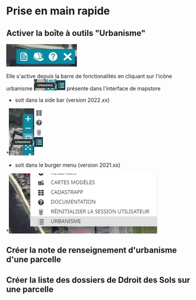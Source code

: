 # Prise en main rapide

## Activer la boîte à outils "Urbanisme"

![image info](./images/outils.jpg)

Elle s'active depuis la  barre de fonctionalités  en cliquant sur l'icône urbanisme ![image info](./images/picto.jpg) présente dans l'interface de mapstore

* soit dans la side bar  (version 2022.xx)

*![image info](./images/side_bar.jpg)

* soit dans le burger menu (version 2021.xx)

*![image info](./images/burger-menu.jpg)

## Créer la note de renseignement d'urbanisme d'une parcelle

## Créer la liste des dossiers de Ddroit des Sols sur une parcelle